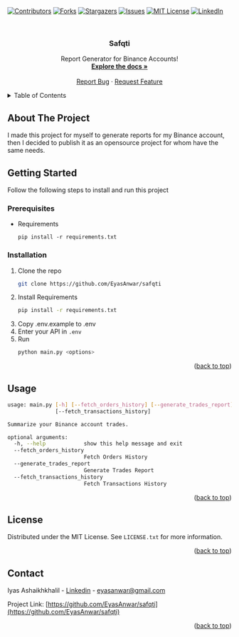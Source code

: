 <!-- Improved compatibility of back to top link: See: https://github.com/othneildrew/Best-README-Template/pull/73 -->

<a name="readme-top"></a>

<!--
*** Thanks for checking out the Best-README-Template. If you have a suggestion
*** that would make this better, please fork the repo and create a pull request
*** or simply open an issue with the tag "enhancement".
*** Don't forget to give the project a star!
*** Thanks again! Now go create something AMAZING! :D
-->

<!-- PROJECT SHIELDS -->
<!--
*** I'm using markdown "reference style" links for readability.
*** Reference links are enclosed in brackets [ ] instead of parentheses ( ).
*** See the bottom of this document for the declaration of the reference variables
*** for contributors-url, forks-url, etc. This is an optional, concise syntax you may use.
*** https://www.markdownguide.org/basic-syntax/#reference-style-links
-->

[![Contributors][contributors-shield]][contributors-url]
[![Forks][forks-shield]][forks-url]
[![Stargazers][stars-shield]][stars-url]
[![Issues][issues-shield]][issues-url]
[![MIT License][license-shield]][license-url]
[![LinkedIn][linkedin-shield]][linkedin-url]

<!-- PROJECT LOGO -->
<br />
<div align="center">

  <h3 align="center">Safqti</h3>

  <p align="center">
    Report Generator for Binance Accounts!
    <br />
    <a href="https://github.com/EyasAnwar/safqti"><strong>Explore the docs »</strong></a>
    <br />
    <br />
    <a href="https://github.com/EyasAnwar/safqti/issues">Report Bug</a>
    ·
    <a href="https://github.com/EyasAnwar/safqti/issues">Request Feature</a>
  </p>
</div>

<!-- TABLE OF CONTENTS -->
<details>
  <summary>Table of Contents</summary>
  <ol>
    <li>
      <a href="#about-the-project">About The Project</a>
    </li>
    <li>
      <a href="#getting-started">Getting Started</a>
      <ul>
        <li><a href="#prerequisites">Prerequisites</a></li>
        <li><a href="#installation">Installation</a></li>
      </ul>
    </li>
    <li><a href="#usage">Usage</a></li>
    <li><a href="#license">License</a></li>
    <li><a href="#contact">Contact</a></li>
  </ol>
</details>

<!-- ABOUT THE PROJECT -->

## About The Project

I made this project for myself to generate reports for my Binance account, then I decided to publish it as an opensource project for whom have the same needs.

<!-- GETTING STARTED -->

## Getting Started

Follow the following steps to install and run this project

### Prerequisites

- Requirements

  ```
  pip install -r requirements.txt
  ```

### Installation

1. Clone the repo
   ```sh
   git clone https://github.com/EyasAnwar/safqti
   ```
2. Install Requirements
   ```sh
   pip install -r requirements.txt
   ```
3. Copy .env.example to .env
4. Enter your API in `.env`
5. Run
   ```sh
   python main.py <options>
   ```
   <p align="right">(<a href="#readme-top">back to top</a>)</p>

<!-- USAGE EXAMPLES -->

## Usage

```sh
usage: main.py [-h] [--fetch_orders_history] [--generate_trades_report]
               [--fetch_transactions_history]

Summarize your Binance account trades.

optional arguments:
  -h, --help            show this help message and exit
  --fetch_orders_history
                        Fetch Orders History
  --generate_trades_report
                        Generate Trades Report
  --fetch_transactions_history
                        Fetch Transactions History
```

<p align="right">(<a href="#readme-top">back to top</a>)</p>

<!-- LICENSE -->

## License

Distributed under the MIT License. See `LICENSE.txt` for more information.

<p align="right">(<a href="#readme-top">back to top</a>)</p>

<!-- CONTACT -->

## Contact

Iyas Ashaikhkhalil - [Linkedin](https://www.linkedin.com/in/eyaskhalil/) - eyasanwar@gmail.com

Project Link: [https://github.com/EyasAnwar/safqti](https://github.com/EyasAnwar/safqti)

<p align="right">(<a href="#readme-top">back to top</a>)</p>

<!-- MARKDOWN LINKS & IMAGES -->
<!-- https://www.markdownguide.org/basic-syntax/#reference-style-links -->

[contributors-shield]: https://img.shields.io/github/contributors/EyasAnwar/safqti.svg?style=for-the-badge
[contributors-url]: https://github.com/EyasAnwar/safqti/graphs/contributors
[forks-shield]: https://img.shields.io/github/forks/EyasAnwar/safqti.svg?style=for-the-badge
[forks-url]: https://github.com/EyasAnwar/safqti/network/members
[stars-shield]: https://img.shields.io/github/stars/EyasAnwar/safqti.svg?style=for-the-badge
[stars-url]: https://github.com/EyasAnwar/safqti/stargazers
[issues-shield]: https://img.shields.io/github/issues/EyasAnwar/safqti.svg?style=for-the-badge
[issues-url]: https://github.com/EyasAnwar/safqti/issues
[license-shield]: https://img.shields.io/github/license/EyasAnwar/safqti.svg?style=for-the-badge
[license-url]: https://github.com/EyasAnwar/safqti/blob/master/LICENSE.txt
[linkedin-shield]: https://img.shields.io/badge/-LinkedIn-black.svg?style=for-the-badge&logo=linkedin&colorB=555
[linkedin-url]: https://www.linkedin.com/in/eyaskhalil
